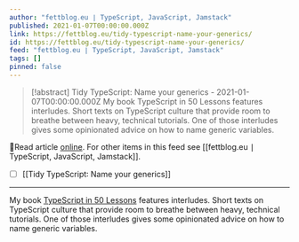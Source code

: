 ```yaml
---
author: "fettblog․eu ∣ TypeScript, JavaScript, Jamstack"
published: 2021-01-07T00:00:00.000Z
link: https://fettblog.eu/tidy-typescript-name-your-generics/
id: https://fettblog.eu/tidy-typescript-name-your-generics/
feed: "fettblog․eu ∣ TypeScript, JavaScript, Jamstack"
tags: []
pinned: false
---
```

> [!abstract] Tidy TypeScript: Name your generics - 2021-01-07T00:00:00.000Z
> My book TypeScript in 50 Lessons features interludes. Short texts on TypeScript culture that provide room to breathe between heavy, technical tutorials. One of those interludes gives some opinionated advice on how to name generic variables.

🔗Read article [online](https://fettblog.eu/tidy-typescript-name-your-generics/). For other items in this feed see [[fettblog․eu ∣ TypeScript, JavaScript, Jamstack]].

- [ ] [[Tidy TypeScript꞉ Name your generics]]
- - -
My book [TypeScript in 50 Lessons](https://typescript-book.com) features interludes. Short texts on TypeScript culture that provide room to breathe between heavy, technical tutorials. One of those interludes gives some opinionated advice on how to name generic variables.
